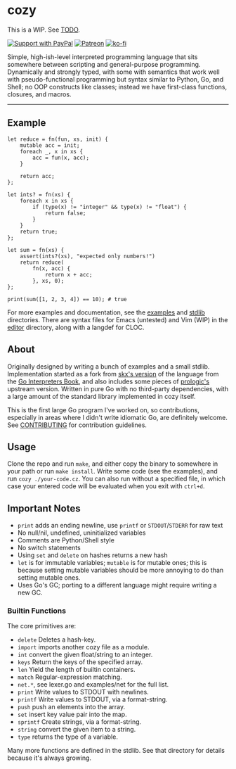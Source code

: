 # cozy

This is a WIP. See [TODO](./TODO.md).

[![Support with PayPal](https://img.shields.io/badge/paypal-donate-yellow.png)](https://paypal.me/zacanger) [![Patreon](https://img.shields.io/badge/patreon-donate-yellow.svg)](https://www.patreon.com/zacanger) [![ko-fi](https://img.shields.io/badge/donate-KoFi-yellow.svg)](https://ko-fi.com/U7U2110VB)

Simple, high-ish-level interpreted programming language that sits somewhere
between scripting and general-purpose programming. Dynamically and strongly
typed, with some with semantics that work well with pseudo-functional
programming but syntax similar to Python, Go, and Shell; no OOP constructs like
classes; instead we have first-class functions, closures, and macros.

---

## Example

```cozy
let reduce = fn(fun, xs, init) {
    mutable acc = init;
    foreach _, x in xs {
        acc = fun(x, acc);
    }

    return acc;
};

let ints? = fn(xs) {
    foreach x in xs {
        if (type(x) != "integer" && type(x) != "float") {
            return false;
        }
    }
    return true;
};

let sum = fn(xs) {
    assert(ints?(xs), "expected only numbers!")
    return reduce(
        fn(x, acc) {
            return x + acc;
        }, xs, 0);
};

print(sum([1, 2, 3, 4]) == 10); # true
```

For more examples and documentation, see the [examples](./examples) and
[stdlib](./stdlib) directories. There are syntax files for Emacs (untested) and
Vim (WIP) in the [editor](./editor) directory, along with a langdef for CLOC.

## About

Originally designed by writing a bunch of examples and a small stdlib.
Implementation started as a fork from [skx's
version](https://github.com/skx/monkey) of the language from the [Go
Interpreters Book](https://interpreterbook.com), and also includes some pieces
of [prologic's](https://github.com/prologic/monkey-lang) upstream version.
Written in pure Go with no third-party dependencies, with a large amount of the
standard library implemented in cozy itself.

This is the first large Go program I've worked on, so contributions, especially
in areas where I didn't write idiomatic Go, are definitely welcome. See
[CONTRIBUTING](.github/CONTRIBUTING.md) for contribution guidelines.

## Usage

Clone the repo and run `make`, and either copy the binary to somewhere in your
path or run `make install`. Write some code (see the examples), and run `cozy
./your-code.cz`. You can also run without a specified file, in which case your
entered code will be evaluated when you exit with `ctrl+d`.

## Important Notes

* `print` adds an ending newline, use `printf` or `STDOUT`/`STDERR` for raw text
* No null/nil, undefined, uninitialized variables
* Comments are Python/Shell style
* No switch statements
* Using `set` and `delete` on hashes returns a new hash
* `let` is for immutable variables; `mutable` is for mutable ones; this is
    because setting mutable variables should be more annoying to do than
    setting mutable ones.
* Uses Go's GC; porting to a different language might require writing a new GC.

### Builtin Functions

The core primitives are:

* `delete` Deletes a hash-key.
* `import` imports another cozy file as a module.
* `int` convert the given float/string to an integer.
* `keys` Return the keys of the specified array.
* `len` Yield the length of builtin containers.
* `match` Regular-expression matching.
* `net.*`, see lexer.go and examples/net for the full list.
* `print` Write values to STDOUT with newlines.
* `printf` Write values to STDOUT, via a format-string.
* `push` push an elements into the array.
* `set` insert key value pair into the map.
* `sprintf` Create strings, via a format-string.
* `string` convert the given item to a string.
* `type` returns the type of a variable.

Many more functions are defined in the stdlib. See that directory for details
because it's always growing.
